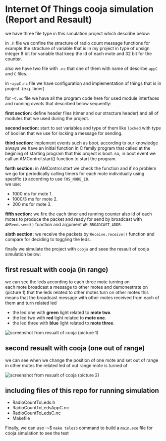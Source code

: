 
# Internet Of Things cooja simulation (Report and Resault)


we have three file type in this simulation project which describe below:  

in `.h` file we confine the stracture of radio count message functions for example the stracture of variable that is in my project in type of unsign integer 8 bit for variable that keep the id of each mote and 32 bit for the counter.  

also we have two file with `.nc` that one of them with name of describe `appC` and `C` files.  

in `~appC.nc` file we have configuration and implementation of things that is in project. (e.g. timer)    

for `~C.nc` file we have all the program code here for used module interfaces and running *events* that described below sequently:  

**first section:** define header files (timer and our stracture header) and all of modules that we used during the project.  

**second section:** start to set variables and type of them like `locked` with type of boolian that we use for locking a message for sending.  

**third section:** implement events such as boot, according to our knowledge always we have an initial function in C family program that called at the begining of starting program that this project is boot. so, in boot event we call an AMControl.start() function to start the program.  

**forth section:** in AMControl.start we check the function and if no problem we go for periodically calling timers for each mote individually using specific `ID` according to use `TOS_NODE_ID`.  
we use:
- 1000 ms for mote 1.
- 1000/3 ms for mote 2.
- 200 ms for mote 3.  

**fifth section:** we fire the each timer and running counter also id of each motes to produce the packet and ready for send by broadcast with `AMSend.send()` function and argument `AM_BROADCAST_ADDR`.  

**sixth section:** we receive the packets by `Receive.receive()` function and compare for deciding to toggling the leds.  

finally we simulate the project with `cooja` and seee the resault of cooja simulation below:

## first resualt with cooja (in range)
we can see the leds according to each three mote turning on  
each mote broadcast a message to other motes and demonestrate on (picture 1) that the leds related to other motes turn on other motes this means that the broadcast message with other motes received from each of them and turn related led
- the led one with **green** light related to **mote two**.
- the led two with **red** light related to **mote one**.
- the led three with **blue** light related to **mote three**.

![screenshot from resualt of cooja](http://iotco.net/iothw1-1.jpg)
(picture 1)


## second resualt with cooja (one out of range)
we can see when we change the position of one mote and set out of range in other motes the related led of out range mote is turned of

![screenshot from resualt of cooja](http://iotco.net/iothw1-2.jpg)
(picture 2)


## including files of this repo for running simulation

- RadioCountToLeds.h
- RadioCountToLedsAppC.nc
- RadioCountToLedsC.nc
- Makefile

Finally, we can use  :~$ `make telosb` command to build a `main.exe` file for cooja simulation to see the test
